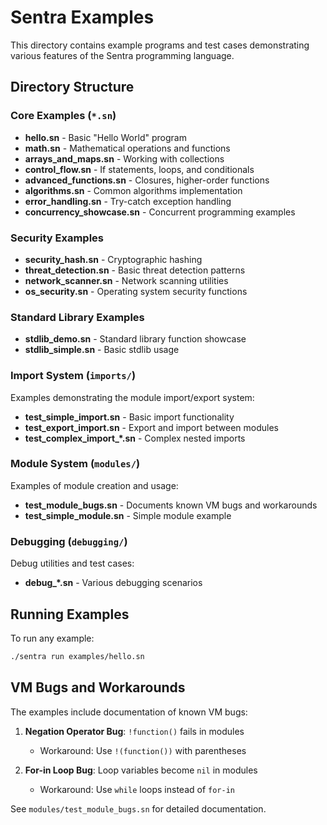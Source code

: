 # Sentra Examples

This directory contains example programs and test cases demonstrating various features of the Sentra programming language.

## Directory Structure

### Core Examples (`*.sn`)
- **hello.sn** - Basic "Hello World" program
- **math.sn** - Mathematical operations and functions
- **arrays_and_maps.sn** - Working with collections
- **control_flow.sn** - If statements, loops, and conditionals
- **advanced_functions.sn** - Closures, higher-order functions
- **algorithms.sn** - Common algorithms implementation
- **error_handling.sn** - Try-catch exception handling
- **concurrency_showcase.sn** - Concurrent programming examples

### Security Examples
- **security_hash.sn** - Cryptographic hashing
- **threat_detection.sn** - Basic threat detection patterns
- **network_scanner.sn** - Network scanning utilities
- **os_security.sn** - Operating system security functions

### Standard Library Examples
- **stdlib_demo.sn** - Standard library function showcase
- **stdlib_simple.sn** - Basic stdlib usage

### Import System (`imports/`)
Examples demonstrating the module import/export system:
- **test_simple_import.sn** - Basic import functionality
- **test_export_import.sn** - Export and import between modules
- **test_complex_import_*.sn** - Complex nested imports

### Module System (`modules/`)
Examples of module creation and usage:
- **test_module_bugs.sn** - Documents known VM bugs and workarounds
- **test_simple_module.sn** - Simple module example

### Debugging (`debugging/`)
Debug utilities and test cases:
- **debug_*.sn** - Various debugging scenarios

## Running Examples

To run any example:
```bash
./sentra run examples/hello.sn
```

## VM Bugs and Workarounds

The examples include documentation of known VM bugs:

1. **Negation Operator Bug**: `!function()` fails in modules
   - Workaround: Use `!(function())` with parentheses

2. **For-in Loop Bug**: Loop variables become `nil` in modules
   - Workaround: Use `while` loops instead of `for-in`

See `modules/test_module_bugs.sn` for detailed documentation.